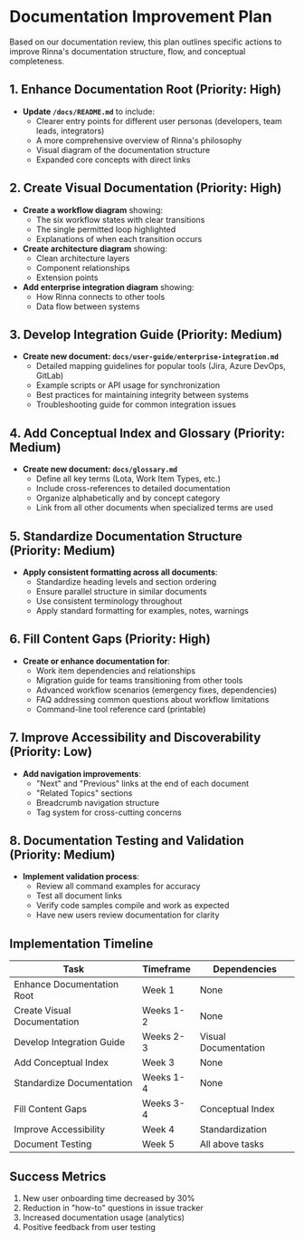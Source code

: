 # Documentation Improvement Plan

Based on our documentation review, this plan outlines specific actions to improve Rinna's documentation structure, flow, and conceptual completeness.

## 1. Enhance Documentation Root (Priority: High)

- **Update `/docs/README.md`** to include:
  - Clearer entry points for different user personas (developers, team leads, integrators)
  - A more comprehensive overview of Rinna's philosophy
  - Visual diagram of the documentation structure
  - Expanded core concepts with direct links

## 2. Create Visual Documentation (Priority: High)

- **Create a workflow diagram** showing:
  - The six workflow states with clear transitions
  - The single permitted loop highlighted
  - Explanations of when each transition occurs
- **Create architecture diagram** showing:
  - Clean architecture layers
  - Component relationships
  - Extension points
- **Add enterprise integration diagram** showing:
  - How Rinna connects to other tools
  - Data flow between systems

## 3. Develop Integration Guide (Priority: Medium)

- **Create new document: `docs/user-guide/enterprise-integration.md`**
  - Detailed mapping guidelines for popular tools (Jira, Azure DevOps, GitLab)
  - Example scripts or API usage for synchronization
  - Best practices for maintaining integrity between systems
  - Troubleshooting guide for common integration issues

## 4. Add Conceptual Index and Glossary (Priority: Medium)

- **Create new document: `docs/glossary.md`**
  - Define all key terms (Lota, Work Item Types, etc.)
  - Include cross-references to detailed documentation
  - Organize alphabetically and by concept category
  - Link from all other documents when specialized terms are used

## 5. Standardize Documentation Structure (Priority: Medium)

- **Apply consistent formatting across all documents**:
  - Standardize heading levels and section ordering
  - Ensure parallel structure in similar documents
  - Use consistent terminology throughout
  - Apply standard formatting for examples, notes, warnings

## 6. Fill Content Gaps (Priority: High)

- **Create or enhance documentation for**:
  - Work item dependencies and relationships
  - Migration guide for teams transitioning from other tools
  - Advanced workflow scenarios (emergency fixes, dependencies)
  - FAQ addressing common questions about workflow limitations
  - Command-line tool reference card (printable)

## 7. Improve Accessibility and Discoverability (Priority: Low)

- **Add navigation improvements**:
  - "Next" and "Previous" links at the end of each document
  - "Related Topics" sections
  - Breadcrumb navigation structure
  - Tag system for cross-cutting concerns

## 8. Documentation Testing and Validation (Priority: Medium)

- **Implement validation process**:
  - Review all command examples for accuracy
  - Test all document links
  - Verify code samples compile and work as expected
  - Have new users review documentation for clarity

## Implementation Timeline

| Task | Timeframe | Dependencies |
|------|-----------|--------------|
| Enhance Documentation Root | Week 1 | None |
| Create Visual Documentation | Weeks 1-2 | None |
| Develop Integration Guide | Weeks 2-3 | Visual Documentation |
| Add Conceptual Index | Week 3 | None |
| Standardize Documentation | Weeks 1-4 | None |
| Fill Content Gaps | Weeks 3-4 | Conceptual Index |
| Improve Accessibility | Week 4 | Standardization |
| Document Testing | Week 5 | All above tasks |

## Success Metrics

1. New user onboarding time decreased by 30%
2. Reduction in "how-to" questions in issue tracker
3. Increased documentation usage (analytics)
4. Positive feedback from user testing